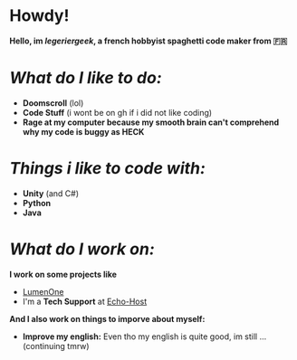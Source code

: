# Howdy!

**Hello, im *legeriergeek*, a french hobbyist spaghetti code maker from 🇫🇷**

# *What do I like to do:*

- **Doomscroll** (lol)
- **Code Stuff** (i wont be on gh if i did not like coding)
- **Rage at my computer because my smooth brain can't comprehend why my code is buggy as HECK**

# *Things i like to code with:*

- **Unity** (and C#)
- **Python**
- **Java**

# *What do I work on:*

**I work on some projects like**
- [LumenOne](https://github.com/lumenlabss/lumenone)
- I'm a **Tech Support** at [Echo-Host](https://echo-host.net)

**And I also work on things to imporve about myself:**

- **Improve my english:** Even tho my english is quite good, im still ... (continuing tmrw)
